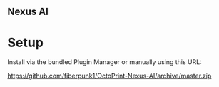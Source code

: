 ## Nexus AI

# Setup
Install via the bundled Plugin Manager or manually using this URL:

https://github.com/fiberpunk1/OctoPrint-Nexus-AI/archive/master.zip
